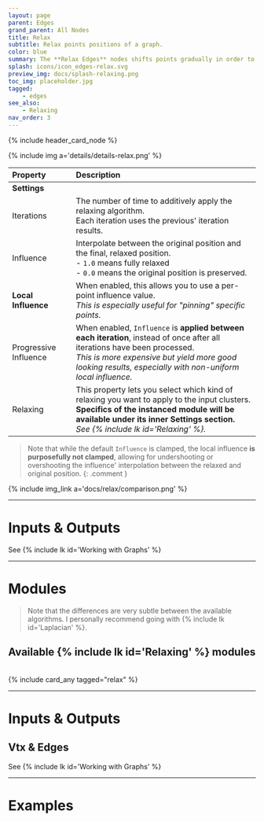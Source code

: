 ```yaml
---
layout: page
parent: Edges
grand_parent: All Nodes
title: Relax
subtitle: Relax points positions of a graph.
color: blue
summary: The **Relax Edges** nodes shifts points gradually in order to smooth position in relation to their neighbors.
splash: icons/icon_edges-relax.svg
preview_img: docs/splash-relaxing.png
toc_img: placeholder.jpg
tagged: 
    - edges
see_also: 
    - Relaxing
nav_order: 3
---
```


{% include header_card_node %}

{% include img a='details/details-relax.png' %} 

| Property       | Description          |
|:-------------|:------------------|
|**Settings**||
| Iterations | The number of time to additively apply the relaxing algorithm.<br>Each iteration uses the previous' iteration results. |
| Influence | Interpolate between the original position and the final, relaxed position.<br>- `1.0` means fully relaxed<br>- `0.0` means the original position is preserved.  |
| **Local Influence** | When enabled, this allows you to use a per-point influence value.<br>*This is especially useful for "pinning" specific points.*|
| Progressive Influence | When enabled, `Influence` is **applied between each iteration**, instead of once after all iterations have been processed.<br>*This is more expensive but yield more good looking results, especially with non-uniform local influence.*|
| Relaxing           | This property lets you select which kind of relaxing you want to apply to the input clusters.<br>**Specifics of the instanced module will be available under its inner Settings section.**<br>*See {% include lk id='Relaxing' %}.*  |

>Note that while the default `Influence` is clamped, the local influence **is purposefully not clamped**, allowing for undershooting or overshooting the influence' interpolation between the relaxed and original position.
{: .comment }

{% include img_link a='docs/relax/comparison.png' %} 

---
# Inputs & Outputs
See {% include lk id='Working with Graphs' %}

---
# Modules

> Note that the differences are very subtle between the available algorithms. I personally recommend going with {% include lk id='Laplacian' %}.

## Available {% include lk id='Relaxing' %} modules
<br>
{% include card_any tagged="relax" %}

---
# Inputs & Outputs
## Vtx & Edges
See {% include lk id='Working with Graphs' %}

---
# Examples
